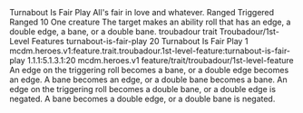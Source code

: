 <ability>
  <name>Turnabout Is Fair Play</name>
  <flavor>All&apos;s fair in love and whatever.</flavor>
  <keywords>
    <keyword>Ranged</keyword>
  </keywords>
  <type>Triggered</type>
  <distance>Ranged 10</distance>
  <target>One creature</target>
  <trigger>The target makes an ability roll that has an edge, a double edge, a bane, or a double bane.</trigger>
  <metadata>
    <class>troubadour</class>
    <feature_type>trait</feature_type>
    <file_dpath>Troubadour/1st-Level Features</file_dpath>
    <item_id>turnabout-is-fair-play</item_id>
    <item_index>20</item_index>
    <item_name>Turnabout Is Fair Play</item_name>
    <level>1</level>
    <scc>mcdm.heroes.v1:feature.trait.troubadour.1st-level-feature:turnabout-is-fair-play</scc>
    <scdc>1.1.1:5.1.3.1:20</scdc>
    <source>mcdm.heroes.v1</source>
    <type>feature/trait/troubadour/1st-level-feature</type>
  </metadata>
  <effects>
    <effect type="mundane">An edge on the triggering roll becomes a bane, or a double edge becomes an edge. A bane becomes an edge, or a double bane becomes a bane.</effect>
    <effect type="mundane" cost="Spend 3 Drama">An edge on the triggering roll becomes a double bane, or a double edge is negated. A bane becomes a double edge, or a double bane is negated.</effect>
  </effects>
</ability>
